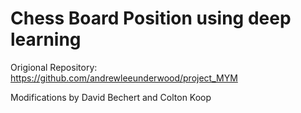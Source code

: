 # Chess Board Position using deep learning
Origional Repository: https://github.com/andrewleeunderwood/project_MYM

Modifications by David Bechert and Colton Koop

